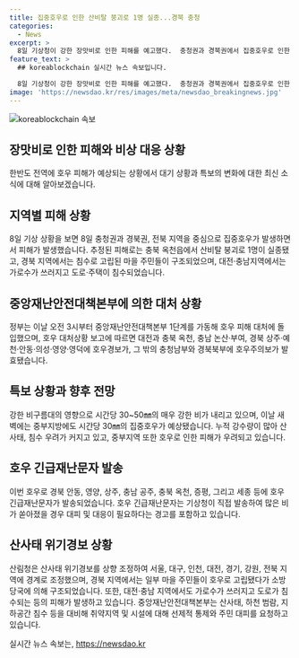 ```yaml
---
title: 집중호우로 인한 산비탈 붕괴로 1명 실종...경북 충청
categories:
  - News
excerpt: >
  8일 기상청이 강한 장맛비로 인한 피해를 예고했다.  충청권과 경북권에서 집중호우로 인한 피해가 속출하고, 대전, 충북, 충남, 경북 일부에 호우 경보가 발효되었다. 특히, 경북 옥천에서 산비탈 붕괴로 1명이 실종되는 등 대규모 피해가 우려되고 있다. 지자체와 관계기관은 대비태세를 강화하고, 주민 대피를 철저히 지시하고 있다. 이에 대한 정부의 긴급대응이 진행 중이며, 산림청은 산사태 위기경보를 일부 지역에서 발령했다. 
feature_text: >
  ## koreablockchain 실시간 뉴스 속보입니다.

  8일 기상청이 강한 장맛비로 인한 피해를 예고했다.  충청권과 경북권에서 집중호우로 인한 피해가 속출하고, 대전, 충북, 충남, 경북 일부에 호우 경보가 발효되었다. 특히, 경북 옥천에서 산비탈 붕괴로 1명이 실종되는 등 대규모 피해가 우려되고 있다. 지자체와 관계기관은 대비태세를 강화하고, 주민 대피를 철저히 지시하고 있다. 이에 대한 정부의 긴급대응이 진행 중이며, 산림청은 산사태 위기경보를 일부 지역에서 발령했다. 
image: 'https://newsdao.kr/res/images/meta/newsdao_breakingnews.jpg'
---
```


<p><img src="https://newsdao.kr/res/images/meta/newsdao_breakingnews.jpg" alt="koreablockchain 속보" /></p>

<h2>장맛비로 인한 피해와 비상 대응 상황</h2>

<p data-ke-size="size16">한반도 전역에 호우 피해가 예상되는 상황에서 대기 상황과 특보의 변화에 대한 최신 소식에 대해 알아보겠습니다.</p>

<h2 data-ke-size="size26">지역별 피해 상황</h2>

<p>8일 기상 상황을 보면 8일 충청권과 경북권, 전북 지역을 중심으로 집중호우가 발생하면서 피해가 발생했습니다. 추정된 피해로는 충북 옥천읍에서 산비탈 붕괴로 1명이 실종됐고, 경북 지역에서는 침수로 고립된 마을 주민들이 구조되었으며, 대전·충남지역에서는 가로수가 쓰러지고 도로·주택이 침수되었습니다.</p>

<h2 data-ke-size="size26">중앙재난안전대책본부에 의한 대처 상황</h2>

<p>정부는 이날 오전 3시부터 중앙재난안전대책본부 1단계를 가동해 호우 피해 대처에 돌입했으며, 호우 대처상황 보고에 따르면 대전과 충북 옥천, 충남 논산·부여, 경북 상주·예천·안동·의성·영양·영덕에 호우경보가, 그 밖의 충청남부와 경북북부에 호우주의보가 발효됐습니다.</p>

<h2 data-ke-size="size26">특보 상황과 향후 전망</h2>

<p>강한 비구름대의 영향으로 시간당 30~50㎜의 매우 강한 비가 내리고 있으며, 이날 새벽에는 중부지방에도 시간당 30㎜의 집중호우가 예상됐습니다. 누적 강수량이 많아 산사태, 침수 우려가 커지고 있고, 중부지역 또한 호우로 인한 피해가 우려되고 있습니다.</p>

<h2 data-ke-size="size26">호우 긴급재난문자 발송</h2>

<p>이번 호우로 경북 안동, 영양, 상주, 충남 공주, 충북 옥천, 증평, 그리고 세종 등에 호우 긴급재난문자가 발송되었습니다. 호우 긴급재난문자는 기상청이 직접 발송하여 많은 비가 쏟아졌을 경우 대피 및 대응이 필요하다는 경고를 포함하고 있습니다.</p>

<h2 data-ke-size="size26">산사태 위기경보 상황</h2>

<p>산림청은 산사태 위기경보를 상향 조정하여 서울, 대구, 인천, 대전, 경기, 강원, 전북 지역에 경계로 조정했으며, 경북 지역에서는 일부 마을 주민들이 호우로 고립됐다가 소방 당국에 의해 구조되었습니다. 또한, 대전·충남 지역에서도 가로수가 쓰러지고 도로가 침수되는 등의 피해가 발생하고 있습니다. 중앙재난안전대책본부는 산사태, 하천 범람, 지하공간 침수 등을 대비해 취약지역 및 시설에 대해 선제적 통제와 주민 대피를 요청하고 있습니다.</p>
실시간 뉴스 속보는, <a href="https://newsdao.kr" rel="dofollow">https://newsdao.kr</a>


